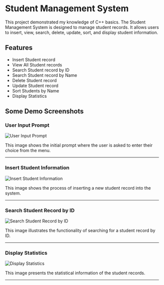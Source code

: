 # Student Management System

This project demonstrated my knowledge of C++ basics. The Student Management System is designed to manage student records. It allows users to insert, view, search, delete, update, sort, and display student information.

## Features

- Insert Student record
- View All Student records
- Search Student record by ID
- Search Student record by Name
- Delete Student record
- Update Student record
- Sort Students by Name
- Display Statistics

## Some Demo Screenshots

### User Input Prompt

![User Input Prompt](./images/entry.png)

This image shows the initial prompt where the user is asked to enter their choice from the menu.

----

### Insert Student Information

![Insert Student Information](./images/insert.png)

This image shows the process of inserting a new student record into the system.

----

### Search Student Record by ID

![Search Student Record by ID](./images/search.png)

This image illustrates the functionality of searching for a student record by ID.

----

### Display Statistics

![Display Statistics](./images/statistics.png)

This image presents the statistical information of the student records.

----


